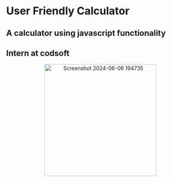 # User Friendly Calculator

## A calculator using javascript functionality 
## Intern at codsoft

<div align="center">
    <img src="https://github.com/Sowmika-Arul/Calculator/assets/171491614/6bc307b0-73b7-4b8f-9c81-8177f9dd2d55" alt="Screenshot 2024-06-06 194735" width="300" height="300">
</div>
